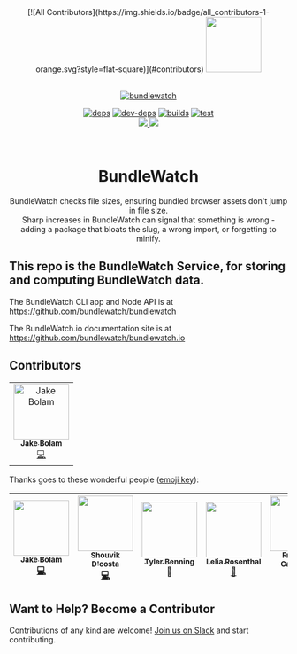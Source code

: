 <div align="center">
[![All Contributors](https://img.shields.io/badge/all_contributors-1-orange.svg?style=flat-square)](#contributors)
  <a href="http://bundlewatch.io">
    <img src="https://cdn.rawgit.com/bundlewatch/bundlewatch.io/master/docs/_assets/logo-large.svg" height="100px">
  </a>
  <br>
  <br>

[![bundlewatch][bundlewatch]][bundlewatch-url]

[![deps][deps]][deps-url]
[![dev-deps][dev-deps]][dev-deps-url]
[![builds][builds]][builds-url]
[![test][test]][test-url]
<br>
<a href="https://github.com/bundlewatch/service/graphs/contributors">
    <img src="https://img.shields.io/github/contributors/bundlewatch/service.svg">
</a>
<a href="https://github.com/bundlewatch/service/blob/master/LICENSE">
    <img src="https://img.shields.io/npm/l/bundlewatch.svg">
</a>

  <br>

  <h1>BundleWatch</h1>
  <p>
    BundleWatch checks file sizes, ensuring bundled browser assets don't jump in file size. <br />
    Sharp increases in BundleWatch can signal that something is wrong - adding a package that bloats the slug, a wrong import, or forgetting to minify.
  </p>
</div>

## This repo is the BundleWatch Service, for storing and computing BundleWatch data.
The BundleWatch CLI app and Node API is at https://github.com/bundlewatch/bundlewatch

The BundleWatch.io documentation site is at https://github.com/bundlewatch/bundlewatch.io


## Contributors

<!-- ALL-CONTRIBUTORS-LIST:START - Do not remove or modify this section -->
<!-- prettier-ignore -->
<table><tr><td align="center"><a href="https://jakebolam.com"><img src="https://avatars2.githubusercontent.com/u/3534236?v=4" width="100px;" alt="Jake Bolam"/><br /><sub><b>Jake Bolam</b></sub></a><br /><a href="https://github.com/bundlewatch/service/commits?author=jakebolam" title="Code">💻</a></td></tr></table>

<!-- ALL-CONTRIBUTORS-LIST:END -->
Thanks goes to these wonderful people ([emoji key][emojis]):

| [<img src="https://avatars.githubusercontent.com/u/3534236?v=3" width="100px;"/><br /><sub><b>Jake Bolam</b></sub>](https://github.com/jakebolam)<br />[💻](https://github.com/bundlewatch/bundlewatch/commits?author=jakebolam) | [<img src="https://avatars.githubusercontent.com/u/6020693?v=3" width="100px;"/><br /><sub><b>Shouvik D'costa</b></sub>](https://github.com/sdcosta)<br />[💻](https://github.com/bundlewatch/bundlewatch/commits?author=sdcosta) | [<img src="https://avatars.githubusercontent.com/u/0000000?v=3" width="100px;"/><br /><sub><b>Tyler Benning</b></sub>](https://github.com/)<br />🎨  | [<img src="https://avatars.githubusercontent.com/u/20323414?v=3" width="100px;"/><br /><sub><b>Lelia Rosenthal</b></sub>](https://github.com/leilarosenthal)<br />[📖](https://github.com/bundlewatch/bundlewatch.io/commits?author=leilarosenthal)  | [<img src="https://avatars.githubusercontent.com/u/3876970?v=3" width="100px;"/><br /><sub><b>Francois Campbell</b></sub>](https://github.com/francoiscampbell)<br />[💻](https://github.com/bundlewatch/bundlewatch/commits?author=francoiscampbell)  |
| :---: | :---: | :---: | :---: | :---: |

## Want to Help? Become a Contributor
Contributions of any kind are welcome! [Join us on Slack](https://join.slack.com/t/bundlewatch/shared_invite/enQtMzUwNjYxNTMwMzcyLWE5NGI4MzZjMjM4MTRlYzllOTMwYzIzZWNjM2MyMjBmMzNjNGM0ZGVhODc2YjFkNzIwMzNkYjk3NzE0MjZkOTc) and start contributing.

[bundlewatch]: https://img.shields.io/badge/bundle-watched-blue.svg
[bundlewatch-url]: https://bundlewatch.io

[deps]: https://david-dm.org/bundlewatch/service/status.svg
[deps-url]: https://david-dm.org/bundlewatch/service

[dev-deps]: https://david-dm.org/bundlewatch/service/dev-status.svg
[dev-deps-url]: https://david-dm.org/bundlewatch/service?type=dev

[test]: https://coveralls.io/repos/github/bundlewatch/service/badge.svg?branch=master
[test-url]: https://coveralls.io/github/bundlewatch/service?branch=master

[builds]: https://img.shields.io/circleci/project/github/bundlewatch/service/master.svg
[builds-url]: https://circleci.com/gh/bundlewatch/service

[emojis]: https://github.com/kentcdodds/all-contributors#emoji-key

